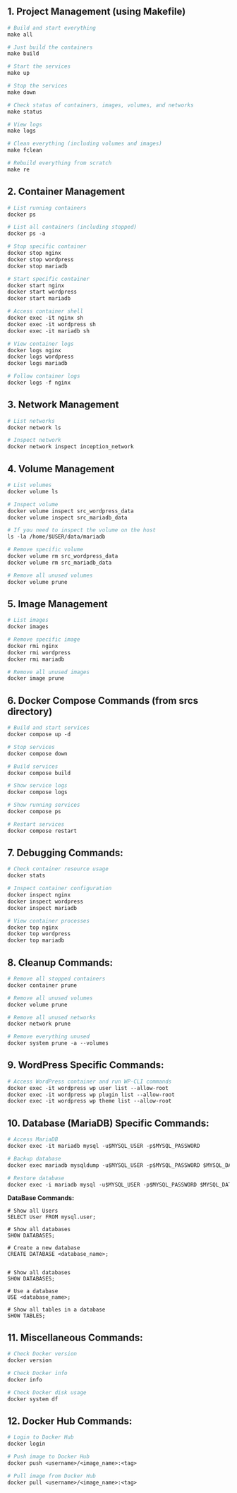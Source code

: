 ## 1. Project Management (using Makefile)

```makefile
# Build and start everything
make all

# Just build the containers
make build

# Start the services
make up

# Stop the services
make down

# Check status of containers, images, volumes, and networks
make status

# View logs
make logs

# Clean everything (including volumes and images)
make fclean

# Rebuild everything from scratch
make re
```

## 2. Container Management

```dockerfile
# List running containers
docker ps

# List all containers (including stopped)
docker ps -a

# Stop specific container
docker stop nginx
docker stop wordpress
docker stop mariadb

# Start specific container
docker start nginx
docker start wordpress
docker start mariadb

# Access container shell
docker exec -it nginx sh
docker exec -it wordpress sh
docker exec -it mariadb sh

# View container logs
docker logs nginx
docker logs wordpress
docker logs mariadb

# Follow container logs
docker logs -f nginx
```

## 3. Network Management

```dockerfile
# List networks
docker network ls

# Inspect network
docker network inspect inception_network
```

## 4. Volume Management

```dockerfile
# List volumes
docker volume ls

# Inspect volume
docker volume inspect src_wordpress_data
docker volume inspect src_mariadb_data

# If you need to inspect the volume on the host
ls -la /home/$USER/data/mariadb

# Remove specific volume
docker volume rm src_wordpress_data
docker volume rm src_mariadb_data

# Remove all unused volumes
docker volume prune
```

## 5. Image Management

```dockerfile
# List images
docker images

# Remove specific image
docker rmi nginx
docker rmi wordpress
docker rmi mariadb

# Remove all unused images
docker image prune
```

## 6. Docker Compose Commands (from srcs directory)

```dockerfile
# Build and start services
docker compose up -d

# Stop services
docker compose down

# Build services
docker compose build

# Show service logs
docker compose logs

# Show running services
docker compose ps

# Restart services
docker compose restart
```

## 7. Debugging Commands:

```dockerfile
# Check container resource usage
docker stats

# Inspect container configuration
docker inspect nginx
docker inspect wordpress
docker inspect mariadb

# View container processes
docker top nginx
docker top wordpress
docker top mariadb
```

## 8. Cleanup Commands:

```dockerfile
# Remove all stopped containers
docker container prune

# Remove all unused volumes
docker volume prune

# Remove all unused networks
docker network prune

# Remove everything unused
docker system prune -a --volumes
```

## 9. WordPress Specific Commands:

```dockerfile
# Access WordPress container and run WP-CLI commands
docker exec -it wordpress wp user list --allow-root
docker exec -it wordpress wp plugin list --allow-root
docker exec -it wordpress wp theme list --allow-root
```

## 10. Database (MariaDB) Specific Commands:

```dockerfile
# Access MariaDB
docker exec -it mariadb mysql -u$MYSQL_USER -p$MYSQL_PASSWORD

# Backup database
docker exec mariadb mysqldump -u$MYSQL_USER -p$MYSQL_PASSWORD $MYSQL_DATABASE > backup.sql

# Restore database
docker exec -i mariadb mysql -u$MYSQL_USER -p$MYSQL_PASSWORD $MYSQL_DATABASE < backup.sql
```

**DataBase Commands:**

```mysql
# Show all Users
SELECT User FROM mysql.user;

# Show all databases
SHOW DATABASES;

# Create a new database
CREATE DATABASE <database_name>;


# Show all databases
SHOW DATABASES;

# Use a database
USE <database_name>;

# Show all tables in a database
SHOW TABLES;
```

## 11. Miscellaneous Commands:

```dockerfile
# Check Docker version
docker version

# Check Docker info
docker info

# Check Docker disk usage
docker system df
```

## 12. Docker Hub Commands:

```dockerfile
# Login to Docker Hub
docker login

# Push image to Docker Hub
docker push <username>/<image_name>:<tag>

# Pull image from Docker Hub
docker pull <username>/<image_name>:<tag>
```